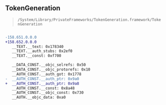## TokenGeneration

> `/System/Library/PrivateFrameworks/TokenGeneration.framework/TokenGeneration`

```diff

-158.651.0.0.0
+158.652.0.0.0
   __TEXT.__text: 0x178340
   __TEXT.__auth_stubs: 0x2ef0
   __TEXT.__const: 0xf700

   __DATA_CONST.__objc_selrefs: 0x50
   __DATA_CONST.__objc_protorefs: 0x10
   __AUTH_CONST.__auth_got: 0x1778
-  __AUTH_CONST.__auth_ptr: 0x9a0
+  __AUTH_CONST.__auth_ptr: 0x9a8
   __AUTH_CONST.__const: 0x8a48
   __AUTH_CONST.__objc_const: 0x730
   __AUTH.__objc_data: 0xa0

```
